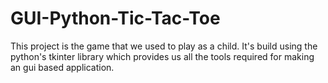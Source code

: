 # GUI-Python-Tic-Tac-Toe
This project is the game that we used to play as a child. It's build using the python's tkinter library which provides us all the tools required for making an gui based application.
